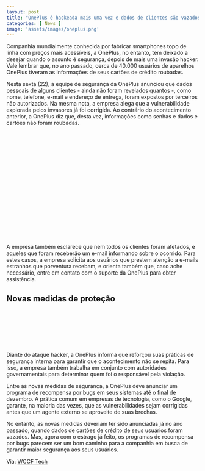 ```yaml
---
layout: post
title: "OnePlus é hackeada mais uma vez e dados de clientes são vazados"
categories: [ News ]
image: 'assets/images/oneplus.png'
---
```


Companhia mundialmente conhecida por fabricar smartphones topo de linha com preços mais acessíveis, a OnePlus, no entanto, tem deixado a desejar quando o assunto é segurança, depois de mais uma invasão hacker. Vale lembrar que, no ano passado, cerca de 40.000 usuários de aparelhos OnePlus tiveram as informações de seus cartões de crédito roubadas.

Nesta sexta (22), a equipe de segurança da OnePlus anunciou que dados pessoais de alguns clientes - ainda não foram revelados quantos -, como nome, telefone, e-mail e endereço de entrega, foram expostos por terceiros não autorizados. Na mesma nota, a empresa alega que a vulnerabilidade explorada pelos invasores já foi corrigida. Ao contrário do acontecimento anterior, a OnePlus diz que, desta vez, informações como senhas e dados e cartões não foram roubadas.

<!-- QUADRADO -->
<script async src="//pagead2.googlesyndication.com/pagead/js/adsbygoogle.js"></script>
<ins class="adsbygoogle"
style="display:inline-block;width:336px;height:280px"
data-ad-client="ca-pub-2838251107855362"
data-ad-slot="5351066970"></ins>
<script>
(adsbygoogle = window.adsbygoogle || []).push({});
</script>

A empresa também esclarece que nem todos os clientes foram afetados, e aqueles que foram receberão um e-mail informando sobre o ocorrido. Para estes casos, a empresa solicita aos usuários que prestem atenção a e-mails estranhos que porventura recebam, e orienta também que, caso ache necessário, entre em contato com o suporte da OnePlus para obter assistência.

## Novas medidas de proteção

<!-- MINI ANÚNCIO -->
<script async src="//pagead2.googlesyndication.com/pagead/js/adsbygoogle.js"></script>
<!-- Games Root -->
<ins class="adsbygoogle"
style="display:inline-block;width:730px;height:95px"
data-ad-client="ca-pub-2838251107855362"
data-ad-slot="5351066970"></ins>
<script>
(adsbygoogle = window.adsbygoogle || []).push({});
</script>

Diante do ataque hacker, a OnePlus informa que reforçou suas práticas de segurança interna para garantir que o acontecimento não se repita. Para isso, a empresa também trabalha em conjunto com autoridades governamentais para determinar quem foi o responsável pela violação.

Entre as novas medidas de segurança, a OnePlus deve anunciar um programa de recompensa por bugs em seus sistemas até o final de dezembro. A prática comum em empresas de tecnologia, como o Google, garante, na maioria das vezes, que as vulnerabilidades sejam corrigidas antes que um agente externo se aproveite de suas brechas.

No entanto, as novas medidas deveriam ter sido anunciadas já no ano passado, quando dados de cartões de crédito de seus usuários foram vazados. Mas, agora com o estrago já feito, os programas de recompensa por bugs parecem ser um bom caminho para a companhia em busca de garantir maior segurança aos seus usuários.

<!-- RETANGULO LARGO 2 -->
<script async src="//pagead2.googlesyndication.com/pagead/js/adsbygoogle.js"></script>
<ins class="adsbygoogle"
style="display:block; text-align:center;"
data-ad-layout="in-article"
data-ad-format="fluid"
data-ad-client="ca-pub-2838251107855362"
data-ad-slot="8549252987"></ins>
<script>
(adsbygoogle = window.adsbygoogle || []).push({});
</script>

Via: [WCCF Tech](https://wccftech.com/oneplus-customers-personal-information-exposed-in-latest-security-breach/)
